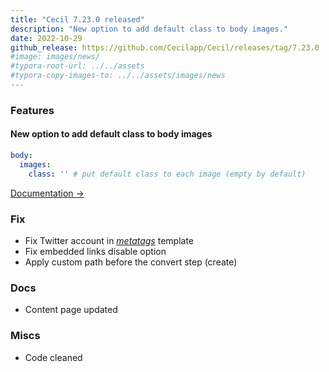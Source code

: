 ```yaml
---
title: "Cecil 7.23.0 released"
description: "New option to add default class to body images."
date: 2022-10-29
github_release: https://github.com/Cecilapp/Cecil/releases/tag/7.23.0
#image: images/news/
#typora-root-url: ../../assets
#typora-copy-images-to: ../../assets/images/news
---
```


### Features

#### New option to add default class to body images

```yaml
body:
  images:
    class: '' # put default class to each image (empty by default)
```

[Documentation →](/documentation/configuration/#body)

### Fix

- Fix Twitter account in [_metatags_](/documentation/configuration/#metatags) template
- Fix embedded links disable option
- Apply custom path before the convert step (create)

### Docs

- Content page updated

### Miscs

- Code cleaned

